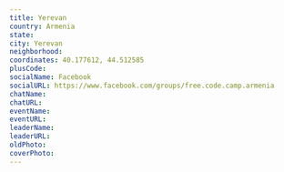 ```yaml
---
title: Yerevan
country: Armenia
state: 
city: Yerevan
neighborhood: 
coordinates: 40.177612, 44.512585
plusCode:
socialName: Facebook
socialURL: https://www.facebook.com/groups/free.code.camp.armenia
chatName:
chatURL:
eventName:
eventURL:
leaderName:
leaderURL:
oldPhoto: 
coverPhoto:
---
```

